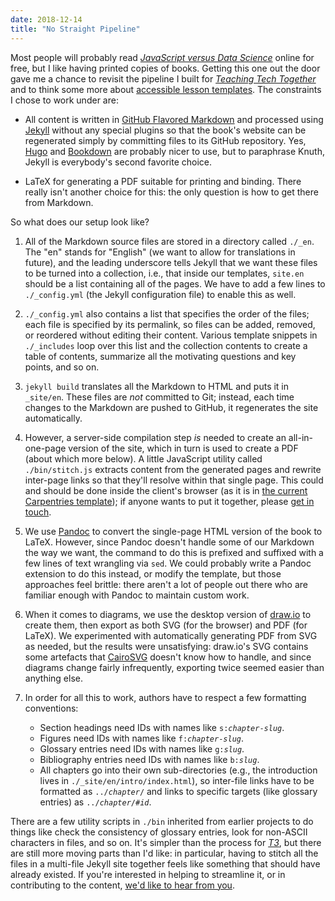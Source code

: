 ```yaml
---
date: 2018-12-14
title: "No Straight Pipeline"
---
```


Most people will probably read
[*JavaScript versus Data Science*](@root/js4ds/) online for free,
but I like having printed copies of books.
Getting this one out the door gave me a chance to revisit the pipeline I built for
*[Teaching Tech Together](http://teachtogether.tech)*
and to think some more about [accessible lesson templates](@root/2018/12/12/twelve-percent/).
The constraints I chose to work under are:

-   All content is written in [GitHub Flavored Markdown](https://github.github.com/gfm/)
    and processed using [Jekyll](https://jekyllrb.com/) without any special plugins
    so that the book's website can be regenerated simply by committing files to its GitHub repository.
    Yes, [Hugo](https://gohugo.io/) and [Bookdown](https://bookdown.org/yihui/bookdown/) are probably nicer to use,
    but to paraphrase Knuth,
    Jekyll is everybody's second favorite choice.

-   LaTeX for generating a PDF suitable for printing and binding.
    There really isn't another choice for this:
    the only question is how to get there from Markdown.

So what does our setup look like?

1.  All of the Markdown source files are stored in a directory called `./_en`.
    The "en" stands for "English" (we want to allow for translations in future),
    and the leading underscore tells Jekyll that we want these files to be turned into a collection,
    i.e.,
    that inside our templates,
    `site.en` should be a list containing all of the pages.
    We have to add a few lines to `./_config.yml` (the Jekyll configuration file) to enable this as well.

1.  `./_config.yml` also contains a list that specifies the order of the files;
    each file is specified by its permalink,
    so files can be added, removed, or reordered without editing their content.
    Various template snippets in `./_includes` loop over this list and the collection contents
    to create a table of contents,
    summarize all the motivating questions and key points,
    and so on.

1.  `jekyll build` translates all the Markdown to HTML and puts it in `_site/en`.
    These files are *not* committed to Git;
    instead, each time changes to the Markdown are pushed to GitHub,
    it regenerates the site automatically.

1.  However, a server-side compilation step *is* needed
    to create an all-in-one-page version of the site,
    which in turn is used to create a PDF (about which more below).
    A little JavaScript utility called `./bin/stitch.js` extracts content from the generated pages
    and rewrite inter-page links so that they'll resolve within that single page.
    This could and should be done inside the client's browser
    (as it is in [the current Carpentries template](https://github.com/carpentries/lesson-example/blob/gh-pages/aio.md));
    if anyone wants to put it together,
    please [get in touch](mailto:gvwilson@third-bit.com).

1.  We use [Pandoc](https://pandoc.org/) to convert the single-page HTML version of the book to LaTeX.
    However, since Pandoc doesn't handle some of our Markdown the way we want,
    the command to do this is prefixed and suffixed with a few lines of text wrangling via `sed`.
    We could probably write a Pandoc extension to do this instead,
    or modify the template,
    but those approaches feel brittle:
    there aren't a lot of people out there who are familiar enough with Pandoc to maintain custom work.

1.  When it comes to diagrams,
    we use the desktop version of [draw.io](https://www.draw.io/) to create them,
    then export as both SVG (for the browser) and PDF (for LaTeX).
    We experimented with automatically generating PDF from SVG as needed,
    but the results were unsatisfying:
    draw.io's SVG contains some artefacts that [CairoSVG](https://cairosvg.org/) doesn't know how to handle,
    and since diagrams change fairly infrequently,
    exporting twice seemed easier than anything else.

1.  In order for all this to work,
    authors have to respect a few formatting conventions:
    -   Section headings need IDs with names like <code>s:<em>chapter</em>-<em>slug</em></code>.
    -   Figures need IDs with names like <code>f:<em>chapter</em>-<em>slug</em></code>.
    -   Glossary entries need IDs with names like <code>g:<em>slug</em></code>.
    -   Bibliography entries need IDs with names like <code>b:<em>slug</em></code>.
    -   All chapters go into their own sub-directories
        (e.g., the introduction lives in `./_site/en/intro/index.html`),
	so inter-file links have to be formatted as <code>../<em>chapter</em>/</code>
	and links to specific targets (like glossary entries) as <code>../<em>chapter</em>/#<em>id</em></code>.

There are a few utility scripts in `./bin` inherited from earlier projects
to do things like check the consistency of glossary entries,
look for non-ASCII characters in files, and so on.
It's simpler than the process for *[T3](http://teachtogether.tech)*,
but there are still more moving parts than I'd like:
in particular,
having to stitch all the files in a multi-file Jekyll site together feels like something that
should have already existed.
If you're interested in helping to streamline it,
or in contributing to the content,
[we'd like to hear from you](mailto:gvwilson@third-bit.com).
